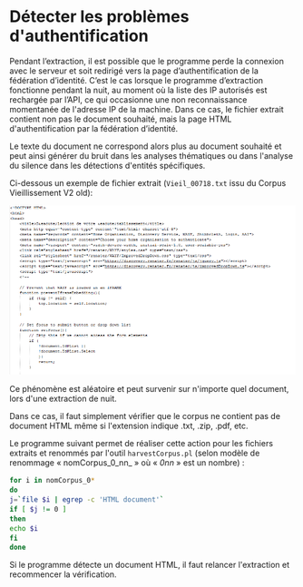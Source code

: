 # Détecter les problèmes d'authentification

Pendant l’extraction, il est possible que le programme perde la connexion avec le serveur et soit redirigé vers la page d’authentification de la fédération d’identité. C’est le cas lorsque le programme d’extraction fonctionne pendant la nuit, au moment où la liste des IP autorisés est rechargée par l’API, ce qui occasionne une non reconnaissance momentanée de l'adresse IP de la machine. Dans ce cas, le fichier extrait contient non pas le document souhaité, mais la page HTML d'authentification par la fédération d’identité.

Le texte du document ne correspond alors plus au document souhaité et peut ainsi générer du bruit dans les analyses thématiques ou dans l'analyse du silence dans les détections d'entités spécifiques.

Ci-dessous un exemple de fichier extrait \(`Vieil_00718.txt` issu du Corpus Vieillissement V2 old\):

![pbauthentification](../../.gitbook/assets/pbAuthentification.png)

Ce phénomène est aléatoire et peut survenir sur n'importe quel document, lors d'une extraction de nuit.

Dans ce cas, il faut simplement vérifier que le corpus ne contient pas de document HTML même si l'extension indique .txt, .zip, .pdf, etc.

Le programme suivant permet de réaliser cette action pour les fichiers extraits et renommés par l'outil `harvestCorpus.pl` \(selon modèle de renommage « nomCorpus\_0_nn_ » où « _0nn_ » est un nombre\) :

```bash
for i in nomCorpus_0*
do
j=`file $i | egrep -c 'HTML document'`
if [ $j != 0 ]
then
echo $i
fi
done
```

Si le programme détecte un document HTML, il faut relancer l'extraction et recommencer la vérification.

